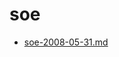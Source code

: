 <!-- TITLE: soe -->
<!-- SUBTITLE: Logs for soe -->

# soe

* [soe-2008-05-31.md](soe/soe-2008-05-31.md)
